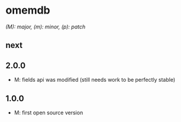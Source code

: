 # omemdb

*(M): major, (m): minor, (p): patch*

## next

## 2.0.0
* M: fields api was modified (still needs work to be perfectly stable)

## 1.0.0
* M: first open source version
